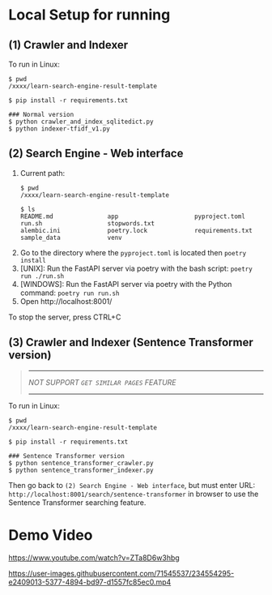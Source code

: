 # Local Setup for running

## (1) Crawler and Indexer

To run in Linux:
```shell
$ pwd
/xxxx/learn-search-engine-result-template

$ pip install -r requirements.txt

### Normal version
$ python crawler_and_index_sqlitedict.py
$ python indexer-tfidf_v1.py
```


## (2) Search Engine - Web interface
1. Current path:
    ```shell
    $ pwd
    /xxxx/learn-search-engine-result-template
    
    $ ls
    README.md               app                     pyproject.toml          run.sh                  stopwords.txt
    alembic.ini             poetry.lock             requirements.txt        sample_data             venv
    ```
2. Go to the directory where the `pyproject.toml` is located then `poetry install`
3. [UNIX]: Run the FastAPI server via poetry with the bash script: `poetry run ./run.sh`
4. [WINDOWS]: Run the FastAPI server via poetry with the Python command: `poetry run run.sh`
5. Open http://localhost:8001/

To stop the server, press CTRL+C


## (3) Crawler and Indexer (Sentence Transformer version)

> ---
> 
> *NOT SUPPORT `GET SIMILAR PAGES` FEATURE*
>
> ---

To run in Linux:
```shell
$ pwd
/xxxx/learn-search-engine-result-template

$ pip install -r requirements.txt

### Sentence Transformer version
$ python sentence_transformer_crawler.py
$ python sentence_transformer_indexer.py
```

Then go back to `(2) Search Engine - Web interface`, but must enter URL: `http://localhost:8001/search/sentence-transformer` in browser to use the Sentence Transformer searching feature.


# Demo Video

https://www.youtube.com/watch?v=ZTa8D6w3hbg

https://user-images.githubusercontent.com/71545537/234554295-e2409013-5377-4894-bd97-d1557fc85ec0.mp4
